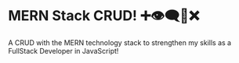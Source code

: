 # MERN Stack CRUD! ➕👁‍🗨🔁❌
A CRUD with the MERN technology stack to strengthen my skills as a FullStack Developer in JavaScript!
